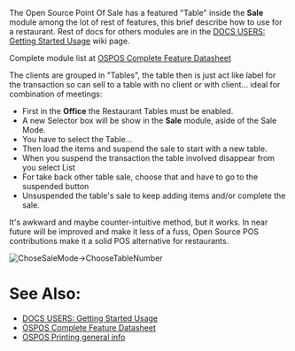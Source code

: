 The Open Source Point Of Sale has a featured "Table" inside the **Sale**  module among the lot of rest of features, this brief describe how to use for a restaurant. Rest of docs for others modules are in the [DOCS USERS: Getting Started Usage](DOCS-USERS-Getting-Started-usage) wiki page.

Complete module list at [OSPOS Complete Feature Datasheet](OSPOS-complete-feature-datasheet#complete-list-of-features)

The clients are grouped in "Tables", the table then is just act like label for the transaction so can sell to a table with no client or with client... ideal for combination of meetings:

* First in the **Office** the Restaurant Tables must be enabled.
* A new Selector box will be show in the **Sale** module, aside of the Sale Mode. 
* You have to select the Table...
* Then load the items and suspend the sale to start with a new table.
* When you suspend the transaction the table involved disappear from you select List
* For take back other table sale, choose that and have to go to the suspended button
* Unsuspended the table's sale to keep adding items and/or complete the sale.

It's awkward and maybe counter-intuitive method, but it works. In near future will be improved and make it less of a fuss, Open Source POS contributions make it a solid POS alternative for restaurants.

![ChoseSaleMode->ChooseTableNumber](https://user-images.githubusercontent.com/38166071/38460567-fa9a8bfa-3a92-11e8-968f-b08ce70851e6.gif)

# See Also:

* [DOCS USERS: Getting Started Usage](DOCS-USERS-Getting-Started-usage)
* [OSPOS Complete Feature Datasheet](OSPOS-complete-feature-datasheet#complete-list-of-features)
* [OSPOS Printing general info](DOCS-USERS-for-OSPOS-Printing)